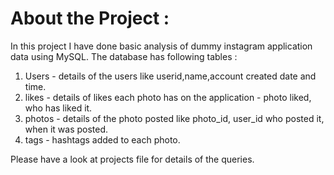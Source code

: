 # About the Project :
In this project I have done basic analysis of dummy instagram application data using MySQL.
The database has following tables :
1. Users - details of the users like userid,name,account created date and time.
2. likes - details of likes each photo has on the application - photo liked, who has liked it.
3. photos - details of the photo posted like photo_id, user_id who posted it, when it was posted.
4. tags - hashtags added to each photo.

Please have a look at projects file for details of the queries.
